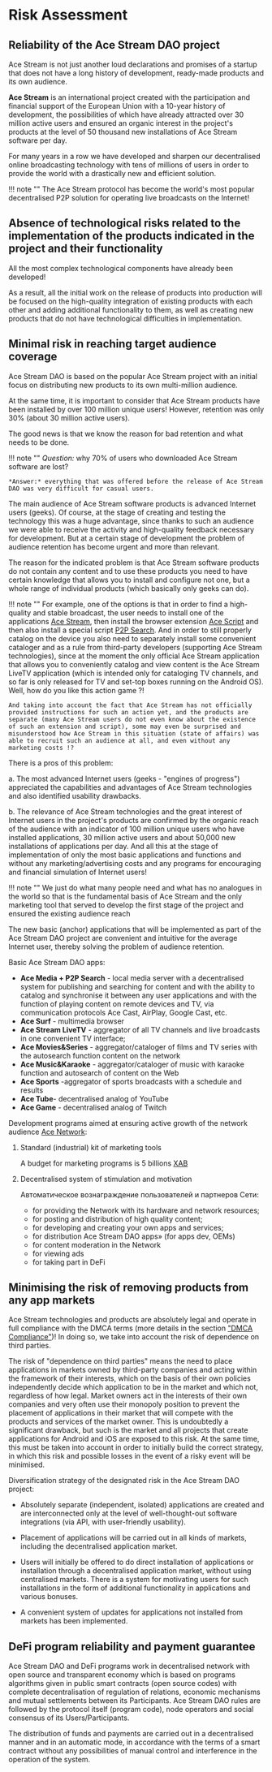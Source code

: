 # Risk Assessment

## Reliability of the Ace Stream DAO project

Ace Stream is not just another loud declarations and promises of a startup that does not have a long history of development, ready-made products and its own audience.

**Ace Stream** is an international project created with the participation and financial support of the European Union with a 10-year history of development, the possibilities of which have already attracted over 30 million active users and ensured an organic interest in the project's products at the level of 50 thousand new installations of Ace Stream software per day.

For many years in a row we have developed and sharpen our decentralised online broadcasting technology with tens of millions of users in order to provide the world with a drastically new and efficient solution.


!!! note ""
    The Ace Stream protocol has become the world's most popular decentralised P2P solution for operating live broadcasts on the Internet!


## Absence of technological risks related to the implementation of the products indicated in the project and their functionality

All the most complex technological components have already been developed!

As a result, all the initial work on the release of products into production will be focused on the high-quality integration of existing products with each other and adding additional functionality to them, as well as creating new products that do not have technological difficulties in implementation.


## Minimal risk in reaching target audience coverage

Ace Stream DAO is based on the popular Ace Stream project with an initial focus on distributing new products to its own multi-million audience.

At the same time, it is important to consider that Ace Stream products have been installed by over 100 million unique users! However, retention was only 30% (about 30 million active users).

The good news is that we know the reason for bad retention and what needs to be done.


!!! note ""
    *Question:* why 70% of users who downloaded Ace Stream software are lost?

    *Answer:* everything that was offered before the release of Ace Stream DAO was very difficult for casual users.

The main audience of Ace Stream software products is advanced Internet users (geeks). Of course, at the stage of creating and testing the technology this was a huge advantage, since thanks to such an audience we were able to receive the activity and high-quality feedback necessary for development. But at a certain stage of development the problem of audience retention has become urgent and more than relevant.

The reason for the indicated problem is that Ace Stream software products do not contain any content and to use these products you need to have certain knowledge that allows you to install and configure not one, but a whole range of individual products (which basically only geeks can do).

!!! note ""
    For example, one of the options is that in order to find a high-quality and stable broadcast, the user needs to install one of the applications [Ace Stream][1], then install the browser extension [Ace Script][2] and then also install a special script [P2P Search][3]. And in order to still properly catalog on the device you also need to separately install some convenient cataloger and as a rule from third-party developers (supporting Ace Stream technologies), since at the moment the only official Ace Stream application that allows you to conveniently catalog and view content is the Ace Stream LiveTV application (which is intended only for cataloging TV channels, and so far is only released for TV and set-top boxes running on the Android OS). Well, how do you like this action game ?!

    And taking into account the fact that Ace Stream has not officially provided instructions for such an action yet, and the products are separate (many Ace Stream users do not even know about the existence of such an extension and script), some may even be surprised and misunderstood how Ace Stream in this situation (state of affairs) was able to recruit such an audience at all, and even without any marketing costs !?

There is a pros of this problem:

a.  The most advanced Internet users (geeks - "engines of progress") appreciated the capabilities and advantages of Ace Stream technologies and also identified usability drawbacks.

b.  The relevance of Ace Stream technologies and the great interest of Internet users in the project's products are confirmed by the organic reach of the audience with an indicator of 100 million unique users who have installed applications, 30 million active users and about 50,000 new installations of applications per day. And all this at the stage of implementation of only the most basic applications and functions and without any marketing/advertising costs and any programs for encouraging and financial simulation of Internet users!

!!! note ""
    We just do what many people need and what has no analogues in the world so that is the fundamental basis of Ace Stream and the only marketing tool that served to develop the first stage of the project and ensured the existing audience reach

The new basic (anchor) applications that will be implemented as part of the Ace Stream DAO project are convenient and intuitive for the average Internet user, thereby solving the problem of audience retention.

Basic Ace Stream DAO apps:

- **Ace Media + P2P Search** - local media server with a decentralised system for publishing and searching for content and with the ability to catalog and synchronise it between any user applications and with the function of playing content on remote devices and TV, via communication protocols Ace Cast, AirPlay, Google Cast, etc.
- **Ace Surf** - multimedia browser
- **Ace Stream LiveTV** - aggregator of all TV channels and live broadcasts in one convenient TV interface;
- **Ace Movies&Series** - aggregator/cataloger of films and TV series with the autosearch function content on the network
- **Ace Music&Karaoke** - aggregator/cataloger of music with karaoke function and autosearch of content on the Web
- **Ace Sports** -aggregator of sports broadcasts with a schedule and results
- **Ace Tube**- decentralised analog of YouTube
- **Ace Game** - decentralised analog of Twitch

Development programs aimed at ensuring active growth of the network audience [Ace Network][4]:

1. Standard (industrial) kit of marketing tools

    A budget for marketing programs is 5 billions [XAB][5]

2. Decentralised system of stimulation and motivation

    Автоматическое вознаграждение пользователей и партнеров Сети:

    - for providing the Network with its hardware and network resources;
    - for posting and distribution of high quality content;  
    - for developing and creating your own apps and services;
    - for distribution Ace Stream DAO apps» (for apps dev, OEMs)
    - for content moderation in the Network
    - for viewing ads
    - for taking part in DeFi


## Minimising the risk of removing products from any app markets

Ace Stream technologies and products are absolutely legal and operate in full compliance with the DMCA terms (more details in the section ["DMCA Compliance"][7])! In doing so, we take into account the risk of dependence on third parties.

The risk of "dependence on third parties" means the need to place applications in markets owned by third-party companies and acting within the framework of their interests, which on the basis of their own policies independently decide which application to be in the market and which not, regardless of how legal. Market owners act in the interests of their own companies and very often use their monopoly position to prevent the placement of applications in their market that will compete with the products and services of the market owner. This is undoubtedly a significant drawback, but such is the market and all projects that create applications for Android and iOS are exposed to this risk. At the same time, this must be taken into account in order to initially build the correct strategy, in which this risk and possible losses in the event of a risky event will be minimised.

Diversification strategy of the designated risk in the Ace Stream DAO project:

- Absolutely separate (independent, isolated) applications are created and are interconnected only at the level of well-thought-out software integrations (via API, with user-friendly usability).

- Placement of applications will be carried out in all kinds of markets, including the decentralised application market.

- Users will initially be offered to do direct installation of applications or installation through a decentralised application market, without using centralised markets. There is a system for motivating users for such installations in the form of additional functionality in applications and various bonuses.

- A convenient system of updates for applications not installed from markets has been implemented.


## DeFi program reliability and payment guarantee

Ace Stream DAO and DeFi programs work in decentralised network with open source and transparent economy which is based on programs algorithms given in public smart contracts (open source codes) with complete decentralisation of regulation of relations, economic mechanisms and mutual settlements between its Participants. Ace Stream DAO rules are followed by the protocol itself (program code), node operators and social consensus of its Users/Participants.

The distribution of funds and payments are carried out in a decentralised manner and in an automatic mode, in accordance with the terms of a smart contract without any possibilities of manual control and interference in the operation of the system.


[1]: https:/wiki.acestream.media/Download
[2]: https://chrome.google.com/webstore/detail/ace-script/mjbepbhonbojpoaenhckjocchgfiaofo
[3]: https://awe.acestream.me/scripts/acestream/P2P_Search
[4]: ../welcome.md
[5]: ../system-tokens/ace-byte.md
[7]: dmca.md
